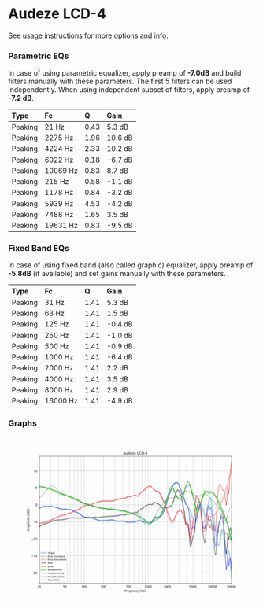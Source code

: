 # Audeze LCD-4
See [usage instructions](https://github.com/jaakkopasanen/AutoEq#usage) for more options and info.

### Parametric EQs
In case of using parametric equalizer, apply preamp of **-7.0dB** and build filters manually
with these parameters. The first 5 filters can be used independently.
When using independent subset of filters, apply preamp of **-7.2 dB**.

| Type    | Fc       |    Q | Gain    |
|:--------|:---------|:-----|:--------|
| Peaking | 21 Hz    | 0.43 | 5.3 dB  |
| Peaking | 2275 Hz  | 1.96 | 10.6 dB |
| Peaking | 4224 Hz  | 2.33 | 10.2 dB |
| Peaking | 6022 Hz  | 0.18 | -6.7 dB |
| Peaking | 10069 Hz | 0.83 | 8.7 dB  |
| Peaking | 215 Hz   | 0.58 | -1.1 dB |
| Peaking | 1178 Hz  | 0.84 | -3.2 dB |
| Peaking | 5939 Hz  | 4.53 | -4.2 dB |
| Peaking | 7488 Hz  | 1.65 | 3.5 dB  |
| Peaking | 19631 Hz | 0.83 | -9.5 dB |

### Fixed Band EQs
In case of using fixed band (also called graphic) equalizer, apply preamp of **-5.8dB**
(if available) and set gains manually with these parameters.

| Type    | Fc       |    Q | Gain    |
|:--------|:---------|:-----|:--------|
| Peaking | 31 Hz    | 1.41 | 5.3 dB  |
| Peaking | 63 Hz    | 1.41 | 1.5 dB  |
| Peaking | 125 Hz   | 1.41 | -0.4 dB |
| Peaking | 250 Hz   | 1.41 | -1.0 dB |
| Peaking | 500 Hz   | 1.41 | -0.9 dB |
| Peaking | 1000 Hz  | 1.41 | -6.4 dB |
| Peaking | 2000 Hz  | 1.41 | 2.2 dB  |
| Peaking | 4000 Hz  | 1.41 | 3.5 dB  |
| Peaking | 8000 Hz  | 1.41 | 2.9 dB  |
| Peaking | 16000 Hz | 1.41 | -4.9 dB |

### Graphs
![](./Audeze%20LCD-4.png)